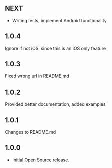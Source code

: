 ## NEXT

* Writing tests, implement Android functionality

## 1.0.4

Ignore if not iOS, since this is an iOS only feature

## 1.0.3

Fixed wrong url in README.md

## 1.0.2

Provided better documentation, added examples

## 1.0.1

Changes to README.md

## 1.0.0

* Initial Open Source release.